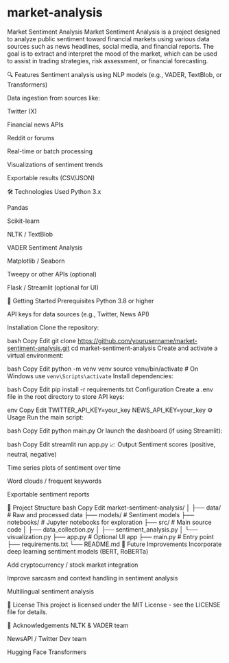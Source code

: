 # market-analysis
 Market Sentiment Analysis
Market Sentiment Analysis is a project designed to analyze public sentiment toward financial markets using various data sources such as news headlines, social media, and financial reports. The goal is to extract and interpret the mood of the market, which can be used to assist in trading strategies, risk assessment, or financial forecasting.

🔍 Features
Sentiment analysis using NLP models (e.g., VADER, TextBlob, or Transformers)

Data ingestion from sources like:

Twitter (X)

Financial news APIs

Reddit or forums

Real-time or batch processing

Visualizations of sentiment trends

Exportable results (CSV/JSON)

🛠️ Technologies Used
Python 3.x

Pandas

Scikit-learn

NLTK / TextBlob

VADER Sentiment Analysis

Matplotlib / Seaborn

Tweepy or other APIs (optional)

Flask / Streamlit (optional for UI)

🚀 Getting Started
Prerequisites
Python 3.8 or higher

API keys for data sources (e.g., Twitter, News API)

Installation
Clone the repository:

bash
Copy
Edit
git clone https://github.com/yourusername/market-sentiment-analysis.git
cd market-sentiment-analysis
Create and activate a virtual environment:

bash
Copy
Edit
python -m venv venv
source venv/bin/activate  # On Windows use `venv\Scripts\activate`
Install dependencies:

bash
Copy
Edit
pip install -r requirements.txt
Configuration
Create a .env file in the root directory to store API keys:

env
Copy
Edit
TWITTER_API_KEY=your_key
NEWS_API_KEY=your_key
⚙️ Usage
Run the main script:

bash
Copy
Edit
python main.py
Or launch the dashboard (if using Streamlit):

bash
Copy
Edit
streamlit run app.py
📈 Output
Sentiment scores (positive, neutral, negative)

Time series plots of sentiment over time

Word clouds / frequent keywords

Exportable sentiment reports

📂 Project Structure
bash
Copy
Edit
market-sentiment-analysis/
│
├── data/                   # Raw and processed data
├── models/                 # Sentiment models
├── notebooks/              # Jupyter notebooks for exploration
├── src/                    # Main source code
│   ├── data_collection.py
│   ├── sentiment_analysis.py
│   └── visualization.py
├── app.py                  # Optional UI app
├── main.py                 # Entry point
├── requirements.txt
└── README.md
🧠 Future Improvements
Incorporate deep learning sentiment models (BERT, RoBERTa)

Add cryptocurrency / stock market integration

Improve sarcasm and context handling in sentiment analysis

Multilingual sentiment analysis

📝 License
This project is licensed under the MIT License - see the LICENSE file for details.

🙌 Acknowledgements
NLTK & VADER team

NewsAPI / Twitter Dev team

Hugging Face Transformers





